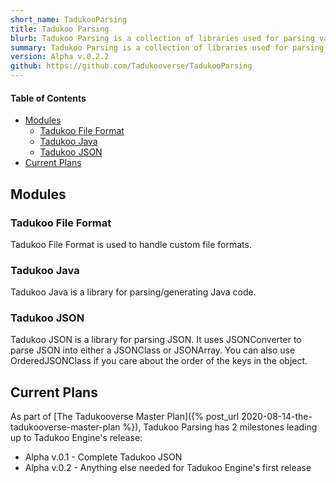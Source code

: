 ```yaml
---
short_name: TadukooParsing
title: Tadukoo Parsing
blurb: Tadukoo Parsing is a collection of libraries used for parsing various formats.
summary: Tadukoo Parsing is a collection of libraries used for parsing various formats.
version: Alpha v.0.2.2
github: https://github.com/Tadukooverse/TadukooParsing
---
```


#### Table of Contents
* [Modules](#modules)
  * [Tadukoo File Format](#tadukoo-file-format)
  * [Tadukoo Java](#tadukoo-java)
  * [Tadukoo JSON](#tadukoo-json)
* [Current Plans](#current-plans)

## Modules

### Tadukoo File Format
Tadukoo File Format is used to handle custom file formats.

### Tadukoo Java
Tadukoo Java is a library for parsing/generating Java code.

### Tadukoo JSON
Tadukoo JSON is a library for parsing JSON. It uses JSONConverter to parse JSON into either a JSONClass or JSONArray. You can also use OrderedJSONClass if you care about the order of the 
keys in the object.

## Current Plans
As part of [The Tadukooverse Master Plan]({% post_url 2020-08-14-the-tadukooverse-master-plan %}), Tadukoo Parsing has 2 milestones leading up to Tadukoo Engine's release:
- Alpha v.0.1 - Complete Tadukoo JSON
- Alpha v.0.2 - Anything else needed for Tadukoo Engine's first release

